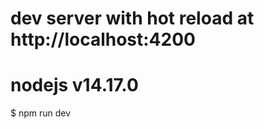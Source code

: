 # dev server with hot reload at http://localhost:4200
# nodejs v14.17.0
$ npm run dev
```"# SistemaJireh" 
